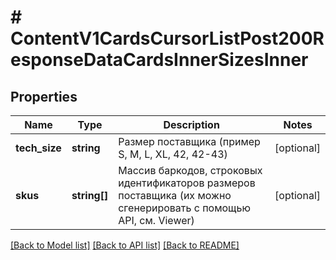 # # ContentV1CardsCursorListPost200ResponseDataCardsInnerSizesInner

## Properties

Name | Type | Description | Notes
------------ | ------------- | ------------- | -------------
**tech_size** | **string** | Размер поставщика (пример S, M, L, XL, 42, 42-43) | [optional]
**skus** | **string[]** | Массив баркодов, строковых идентификаторов размеров поставщика (их можно сгенерировать с помощью API, см. Viewer) | [optional]

[[Back to Model list]](../../README.md#models) [[Back to API list]](../../README.md#endpoints) [[Back to README]](../../README.md)
